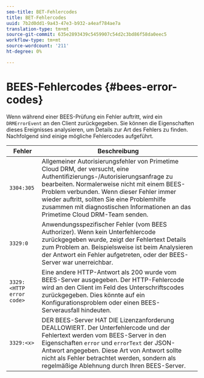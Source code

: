 ```yaml
---
seo-title: BET-Fehlercodes
title: BET-Fehlercodes
uuid: 7b2d0dd1-9a43-47e3-b932-a4eaf784ae7a
translation-type: tm+mt
source-git-commit: 635e2893439c5459907c54d2c3bd86f58da0eec5
workflow-type: tm+mt
source-wordcount: '211'
ht-degree: 0%

---
```



# BEES-Fehlercodes {#bees-error-codes}

<!--<a id="section_81946679E1114DBA9FE173D0AA9E2F09"></a>-->

Wenn während einer BEES-Prüfung ein Fehler auftritt, wird ein `DRMErrorEvent` an den Client zurückgegeben. Sie können die Eigenschaften dieses Ereignisses analysieren, um Details zur Art des Fehlers zu finden. Nachfolgend sind einige mögliche Fehlercodes aufgeführt.

| Fehler | Beschreibung |
|---|---|
| `3304:305` | Allgemeiner Autorisierungsfehler von Primetime Cloud DRM, der versucht, eine Authentifizierungs-/Autorisierungsanfrage zu bearbeiten. Normalerweise nicht mit einem BEES-Problem verbunden. Wenn dieser Fehler immer wieder auftritt, sollten Sie eine Problemhilfe zusammen mit diagnostischen Informationen an das Primetime Cloud DRM-Team senden. |
| `3329:0` | Anwendungsspezifischer Fehler (vom BEES Authorizer). Wenn kein Unterfehlercode zurückgegeben wurde, zeigt der Fehlertext Details zum Problem an. Beispielsweise ist beim Analysieren der Antwort ein Fehler aufgetreten, oder der BEES-Server war unerreichbar. |
| `3329:<HTTP error code>` | Eine andere HTTP-Antwort als 200 wurde vom BEES-Server ausgegeben. Der HTTP-Fehlercode wird an den Client im Feld des Unterschriftscodes zurückgegeben. Dies könnte auf ein Konfigurationsproblem oder einen BEES-Serverausfall hindeuten. |
| `3329:<x>` | DER BEES-Server HAT DIE Lizenzanforderung DEALLOWIERT. Der Unterfehlercode und der Fehlertext werden vom BEES-Server in den Eigenschaften `error` und `errorText` der JSON-Antwort angegeben. Diese Art von Antwort sollte nicht als Fehler betrachtet werden, sondern als regelmäßige Ablehnung durch Ihren BEES-Server. |